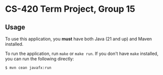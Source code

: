 # CS-420 Term Project, Group 15

## Usage

To use this application, you **must** have both Java (21 and up) and Maven installed.

To run the application, run `make` or `make run`. If you don't have `make` installed, you can run the following directly:

```bash
$ mvn cean javafx:run
```

